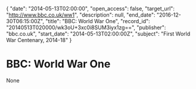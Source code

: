 {
  "date": "2014-05-13T02:00:00", 
  "open_access": false, 
  "target_url": "http://www.bbc.co.uk/ww1", 
  "description": null, 
  "end_date": "2016-12-30T06:15:00Z", 
  "title": "BBC: World War One", 
  "record_id": "20140513T020000/wk3oU+3xc0i8SUM3iyx1zg==", 
  "publisher": "bbc.co.uk", 
  "start_date": "2014-05-13T02:00:00Z", 
  "subject": "First World War Centenary, 2014-18"
}

# BBC: World War One

None